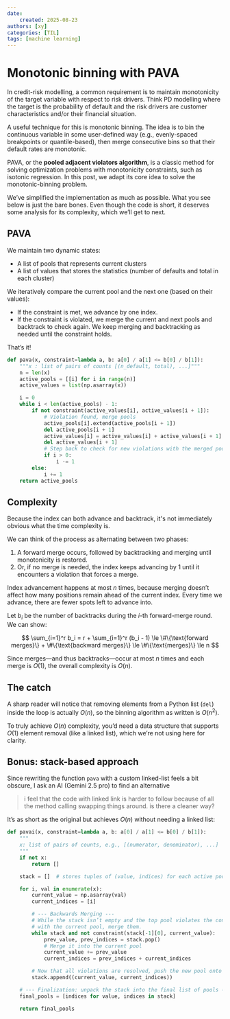 ```yaml
---
date: 
    created: 2025-08-23
authors: [xy]
categories: [TIL]
tags: [machine learning]
---
```


# Monotonic binning with PAVA
<!-- more -->

In credit-risk modelling, a common requirement is to maintain monotonicity of the target variable with respect to risk drivers. Think PD modelling where the target is the probability of default and the risk drivers are customer characteristics and/or their financial situation.

A useful technique for this is monotonic binning. The idea is to bin the continuous variable in some user-defined way (e.g., evenly-spaced breakpoints or quantile-based), then merge consecutive bins so that their default rates are monotonic.

PAVA, or the **pooled adjacent violators algorithm**, is a classic method for solving optimization problems with monotonicity constraints, such as isotonic regression. In this post, we adapt its core idea to solve the monotonic-binning problem.

We’ve simplified the implementation as much as possible. What you see below is just the bare bones. Even though the code is short, it deserves some analysis for its complexity, which we’ll get to next.


## PAVA

We maintain two dynamic states:

* A list of pools that represents current clusters
* A list of values that stores the statistics (number of defaults and total in each cluster)

We iteratively compare the current pool and the next one (based on their values):

* If the constraint is met, we advance by one index.
* If the constraint is violated, we merge the current and next pools and backtrack to check again. We keep merging and backtracking as needed until the constraint holds.

That’s it!

```python
def pava(x, constraint=lambda a, b: a[0] / a[1] <= b[0] / b[1]):
    """x : list of pairs of counts [(n_default, total), ...]"""
    n = len(x)
    active_pools = [[i] for i in range(n)]
    active_values = list(np.asarray(x))

    i = 0
    while i < len(active_pools) - 1:
        if not constraint(active_values[i], active_values[i + 1]):
            # Violation found, merge pools
            active_pools[i].extend(active_pools[i + 1])
            del active_pools[i + 1]
            active_values[i] = active_values[i] + active_values[i + 1]
            del active_values[i + 1]
            # Step back to check for new violations with the merged pool
            if i > 0:
                i -= 1
        else:
            i += 1
    return active_pools
```

## Complexity

Because the index can both advance and backtrack, it's not immediately obvious what the time complexity is.

We can think of the process as alternating between two phases:

1. A forward merge occurs, followed by backtracking and merging until monotonicity is restored.
1. Or, if no merge is needed, the index keeps advancing by 1 until it encounters a violation that forces a merge.

Index advancement happens at most *n* times, because merging doesn’t affect how many positions remain ahead of the current index. Every time we advance, there are fewer spots left to advance into.

Let $b_i$ be the number of backtracks during the *i*-th forward-merge round. We can show:

$$
\sum_{i=1}^r b_i = r + \sum_{i=1}^r (b_i - 1) \le \#\{\text{forward merges}\} + \#\{\text{backward merges}\} \le \#\{\text{merges}\} \le n
$$

Since merges—and thus backtracks—occur at most *n* times and each merge is $O(1)$, the overall complexity is $O(n)$.

## The catch

A sharp reader will notice that removing elements from a Python list (`del`) inside the loop is actually $O(n)$, so the binning algorithm as written is $O(n^2)$.

To truly achieve $O(n)$ complexity, you’d need a data structure that supports $O(1)$ element removal (like a linked list), which we’re not using here for clarity.

## Bonus: stack-based approach

Since rewriting the function `pava` with a custom linked-list feels a bit obscure, I ask an AI (Gemini 2.5 pro) to find an alternative

> i feel that the code with linked link is harder to follow because of all the method calling swapping things around. is there a cleaner way?

It’s as short as the original but achieves $O(n)$ without needing a linked list:

```python
def pavai(x, constraint=lambda a, b: a[0] / a[1] <= b[0] / b[1]):
    """
    x: list of pairs of counts, e.g., [(numerator, denominator), ...]
    """
    if not x:
        return []

    stack = []  # stores tuples of (value, indices) for each active pool

    for i, val in enumerate(x):
        current_value = np.asarray(val)
        current_indices = [i]

        # --- Backwards Merging ---
        # While the stack isn’t empty and the top pool violates the constraint
        # with the current pool, merge them.
        while stack and not constraint(stack[-1][0], current_value):
            prev_value, prev_indices = stack.pop()
            # Merge it into the current pool
            current_value += prev_value
            current_indices = prev_indices + current_indices

        # Now that all violations are resolved, push the new pool onto the stack
        stack.append((current_value, current_indices))

    # --- Finalization: unpack the stack into the final list of pools ---
    final_pools = [indices for value, indices in stack]

    return final_pools
```
